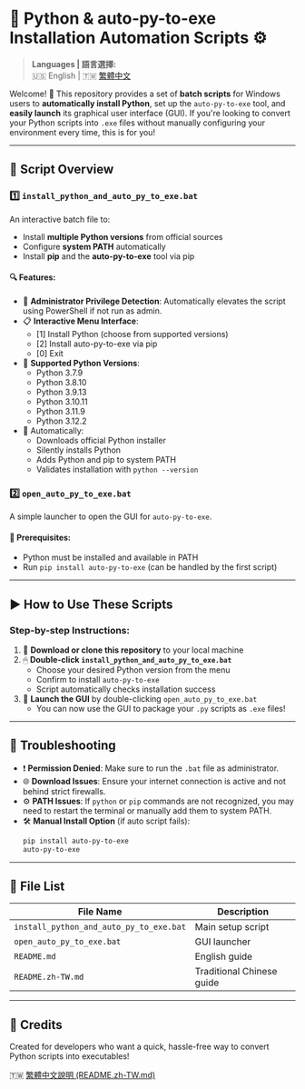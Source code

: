 # 🐍 Python & auto-py-to-exe Installation Automation Scripts ⚙️

> **Languages | 語言選擇:**  
> 🇺🇸 English | 🇹🇼 [繁體中文](./README.zh-TW.md)

Welcome! 👋 This repository provides a set of **batch scripts** for Windows users to **automatically install Python**, set up the `auto-py-to-exe` tool, and **easily launch** its graphical user interface (GUI). If you're looking to convert your Python scripts into `.exe` files without manually configuring your environment every time, this is for you!

---

## 📜 Script Overview

### 1️⃣ `install_python_and_auto_py_to_exe.bat`  
An interactive batch file to:
- Install **multiple Python versions** from official sources
- Configure **system PATH** automatically
- Install **pip** and the **auto-py-to-exe** tool via pip

#### 🔍 Features:
- 🔐 **Administrator Privilege Detection**: Automatically elevates the script using PowerShell if not run as admin.
- 📋 **Interactive Menu Interface**:
  - [1] Install Python (choose from supported versions)
  - [2] Install auto-py-to-exe via pip
  - [0] Exit
- 🐍 **Supported Python Versions**:
  - Python 3.7.9  
  - Python 3.8.10  
  - Python 3.9.13  
  - Python 3.10.11  
  - Python 3.11.9  
  - Python 3.12.2
- 🔧 Automatically:
  - Downloads official Python installer
  - Silently installs Python
  - Adds Python and pip to system PATH
  - Validates installation with `python --version`

### 2️⃣ `open_auto_py_to_exe.bat`  
A simple launcher to open the GUI for `auto-py-to-exe`.

#### 🧰 Prerequisites:
- Python must be installed and available in PATH
- Run `pip install auto-py-to-exe` (can be handled by the first script)

---

## ▶️ How to Use These Scripts

### Step-by-step Instructions:

1. 🧩 **Download or clone this repository** to your local machine
2. 🖱 **Double-click `install_python_and_auto_py_to_exe.bat`**
   - Choose your desired Python version from the menu
   - Confirm to install `auto-py-to-exe`
   - Script automatically checks installation success
3. 🚀 **Launch the GUI** by double-clicking `open_auto_py_to_exe.bat`
   - You can now use the GUI to package your `.py` scripts as `.exe` files!

---

## 🧯 Troubleshooting

- ❗ **Permission Denied**: Make sure to run the `.bat` file as administrator.
- 🌐 **Download Issues**: Ensure your internet connection is active and not behind strict firewalls.
- ⚙️ **PATH Issues**: If `python` or `pip` commands are not recognized, you may need to restart the terminal or manually add them to system PATH.
- 🛠 **Manual Install Option** (if auto script fails):
  ```sh
  pip install auto-py-to-exe
  auto-py-to-exe
  ```

---

## 📁 File List

| File Name | Description |
|-----------|-------------|
| `install_python_and_auto_py_to_exe.bat` | Main setup script |
| `open_auto_py_to_exe.bat` | GUI launcher |
| `README.md` | English guide |
| `README.zh-TW.md` | Traditional Chinese guide |

---

## 👋 Credits
Created for developers who want a quick, hassle-free way to convert Python scripts into executables!

🇹🇼 [繁體中文說明 (README.zh-TW.md)](./README.zh-TW.md)

